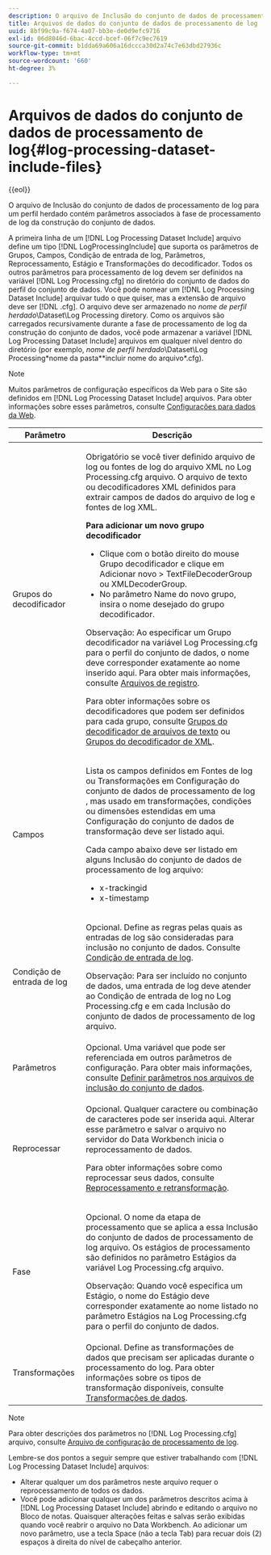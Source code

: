 ```yaml
---
description: O arquivo de Inclusão do conjunto de dados de processamento de log para um perfil herdado contém parâmetros associados à fase de processamento de log da construção do conjunto de dados.
title: Arquivos de dados do conjunto de dados de processamento de log
uuid: 8bf99c9a-f674-4a07-bb3e-de0d9efc9716
exl-id: 06d8046d-6bac-4ccd-bcef-06f7c9ec7619
source-git-commit: b1dda69a606a16dccca30d2a74c7e63dbd27936c
workflow-type: tm+mt
source-wordcount: '660'
ht-degree: 3%

---
```


# Arquivos de dados do conjunto de dados de processamento de log{#log-processing-dataset-include-files}

{{eol}}

O arquivo de Inclusão do conjunto de dados de processamento de log para um perfil herdado contém parâmetros associados à fase de processamento de log da construção do conjunto de dados.

A primeira linha de um [!DNL Log Processing Dataset Include] arquivo define um tipo [!DNL LogProcessingInclude] que suporta os parâmetros de Grupos, Campos, Condição de entrada de log, Parâmetros, Reprocessamento, Estágio e Transformações do decodificador. Todos os outros parâmetros para processamento de log devem ser definidos na variável [!DNL Log Processing.cfg] no diretório do conjunto de dados do perfil do conjunto de dados. Você pode nomear um [!DNL Log Processing Dataset Include] arquivar tudo o que quiser, mas a extensão de arquivo deve ser [!DNL .cfg]. O arquivo deve ser armazenado no *nome de perfil herdado*\Dataset\Log Processing diretory. Como os arquivos são carregados recursivamente durante a fase de processamento de log da construção do conjunto de dados, você pode armazenar a variável [!DNL Log Processing Dataset Include] arquivos em qualquer nível dentro do diretório (por exemplo, *nome de perfil herdado*\Dataset\Log Processing\*nome da pasta*\*incluir nome do arquivo*.cfg).

>[!NOTE]
>
>Muitos parâmetros de configuração específicos da Web para o Site são definidos em [!DNL Log Processing Dataset Include] arquivos. Para obter informações sobre esses parâmetros, consulte [Configurações para dados da Web](../../../../../home/c-dataset-const-proc/c-config-web-data/c-config-web-data.md#concept-9a306b65483a484bb3f6f3c1d7e77519).

<table id="table_E2112652CCD443E889A529EEDC4ADF1C"> 
 <thead> 
  <tr> 
   <th colname="col1" class="entry"> Parâmetro </th> 
   <th colname="col2" class="entry"> Descrição </th> 
  </tr> 
 </thead>
 <tbody> 
  <tr> 
   <td colname="col1"> Grupos do decodificador </td> 
   <td colname="col2"> <p>Obrigatório se você tiver definido arquivo de log ou fontes de log do arquivo XML no <span class="filepath"> Log Processing.cfg</span> arquivo. O arquivo de texto ou decodificadores XML definidos para extrair campos de dados do arquivo de log e fontes de log XML. </p> <p> <b>Para adicionar um novo grupo decodificador</b> 
     <ul id="ul_54087499003C48C8B0AD9660A2F46EA9"> 
      <li id="li_E361861E61D246DDB3964C97CC5187E9"> Clique com o botão direito do mouse <span class="uicontrol"> Grupo decodificador</span> e clique em <span class="uicontrol"> Adicionar novo</span> &gt; <span class="uicontrol"> TextFileDecoderGroup</span> ou <span class="uicontrol"> XMLDecoderGroup</span>. </li> 
      <li id="li_B2D61A0763AD4FEDB619BF9550EF4602"> No parâmetro Name do novo grupo, insira o nome desejado do grupo decodificador. </li> 
     </ul> </p> <p> <p>Observação: Ao especificar um Grupo decodificador na variável <span class="filepath"> Log Processing.cfg</span> para o perfil do conjunto de dados, o nome deve corresponder exatamente ao nome inserido aqui. Para obter mais informações, consulte <a href="../../../../../home/c-dataset-const-proc/c-log-proc-config-file/c-log-sources.md#concept-3d4fb817c057447d90f166b1183b461e"> Arquivos de registro</a>. </p> </p> <p> Para obter informações sobre os decodificadores que podem ser definidos para cada grupo, consulte <a href="../../../../../home/c-dataset-const-proc/c-dataset-inc-files/c-types-dataset-inc-files/c-log-proc-dataset-inc-files/c-text-file-dec-groups.md#concept-0db34988e17c41bfb1797f1d8e78aabd"> Grupos do decodificador de arquivos de texto</a> ou <a href="../../../../../home/c-dataset-const-proc/c-dataset-inc-files/c-types-dataset-inc-files/c-log-proc-dataset-inc-files/c-xml-dec-grps.md#concept-5eda5ab253724674832f6951e2a0d1c3"> Grupos do decodificador de XML</a>. </p> </td> 
  </tr> 
  <tr> 
   <td colname="col1"> Campos </td> 
   <td colname="col2"> <p>Lista os campos definidos em <span class="wintitle"> Fontes de log</span> ou <span class="wintitle"> Transformações</span> em <span class="wintitle"> Configuração do conjunto de dados de processamento de log</span> , mas usado em transformações, condições ou dimensões estendidas em uma <span class="wintitle"> Configuração do conjunto de dados de transformação</span> deve ser listado aqui. </p> <p> Cada campo abaixo deve ser listado em alguns <span class="wintitle"> Inclusão do conjunto de dados de processamento de log</span> arquivo: 
     <ul id="ul_D1BB18A80D874C0B9B54DA361698EB30"> 
      <li id="li_7E8B5B697BDA408DBE10D9A63AF295AC"> x-trackingid </li> 
      <li id="li_F5DEE90A596A4A1C86AF874653C4048C"> x-timestamp </li> 
     </ul> </p> </td> 
  </tr> 
  <tr> 
   <td colname="col1"> Condição de entrada de log </td> 
   <td colname="col2"> <p>Opcional. Define as regras pelas quais as entradas de log são consideradas para inclusão no conjunto de dados. Consulte <a href="../../../../../home/c-dataset-const-proc/c-log-proc-config-file/c-info-log-proc-param.md#concept-ecaff95cee4e40bc90f81e099c5fc934"> Condição de entrada de log</a>. </p> <p> <p>Observação: Para ser incluído no conjunto de dados, uma entrada de log deve atender ao <span class="wintitle"> Condição de entrada de log</span> no <span class="filepath"> Log Processing.cfg</span> e em cada <span class="wintitle"> Inclusão do conjunto de dados de processamento de log</span> arquivo. </p> </p> </td> 
  </tr> 
  <tr> 
   <td colname="col1"> Parâmetros </td> 
   <td colname="col2"> Opcional. Uma variável que pode ser referenciada em outros parâmetros de configuração. Para obter mais informações, consulte <a href="../../../../../home/c-dataset-const-proc/c-dataset-inc-files/c-def-param-dataset-inc-files/c-def-param-dataset-inc-files.md#concept-5ad06acc8dc44bf2a99643fafdd56b50"> Definir parâmetros nos arquivos de inclusão do conjunto de dados</a>. </td> 
  </tr> 
  <tr> 
   <td colname="col1"> Reprocessar </td> 
   <td colname="col2"> <p>Opcional. Qualquer caractere ou combinação de caracteres pode ser inserida aqui. Alterar esse parâmetro e salvar o arquivo no servidor do Data Workbench inicia o reprocessamento de dados. </p> <p> Para obter informações sobre como reprocessar seus dados, consulte <a href="../../../../../home/c-dataset-const-proc/c-reproc-retrans/c-unst-reproc-retrans.md"> Reprocessamento e retransformação</a>. </p> </td> 
  </tr> 
  <tr> 
   <td colname="col1"> Fase </td> 
   <td colname="col2"> <p>Opcional. O nome da etapa de processamento que se aplica a essa <span class="wintitle"> Inclusão do conjunto de dados de processamento de log</span> arquivo. Os estágios de processamento são definidos no parâmetro Estágios da variável <span class="filepath"> Log Processing.cfg</span> arquivo. </p> <p> <p>Observação: Quando você especifica um Estágio, o nome do Estágio deve corresponder exatamente ao nome listado no parâmetro Estágios na <span class="filepath"> Log Processing.cfg</span> para o perfil do conjunto de dados. </p> </p> </td> 
  </tr> 
  <tr> 
   <td colname="col1"> Transformações </td> 
   <td colname="col2"> Opcional. Define as transformações de dados que precisam ser aplicadas durante o processamento do log. Para obter informações sobre os tipos de transformação disponíveis, consulte <a href="../../../../../home/c-dataset-const-proc/c-data-trans/c-abt-transf.md"> Transformações de dados</a>. </td> 
  </tr> 
 </tbody> 
</table>

>[!NOTE]
>
>Para obter descrições dos parâmetros no [!DNL Log Processing.cfg] arquivo, consulte [Arquivo de configuração de processamento de log](../../../../../home/c-dataset-const-proc/c-log-proc-config-file/c-abt-log-proc-config-file.md).

Lembre-se dos pontos a seguir sempre que estiver trabalhando com [!DNL Log Processing Dataset Include] arquivos:

* Alterar qualquer um dos parâmetros neste arquivo requer o reprocessamento de todos os dados.
* Você pode adicionar qualquer um dos parâmetros descritos acima à [!DNL Log Processing Dataset Include] abrindo e editando o arquivo no Bloco de notas. Quaisquer alterações feitas e salvas serão exibidas quando você reabrir o arquivo no Data Workbench. Ao adicionar um novo parâmetro, use a tecla Space (não a tecla Tab) para recuar dois (2) espaços à direita do nível de cabeçalho anterior.
